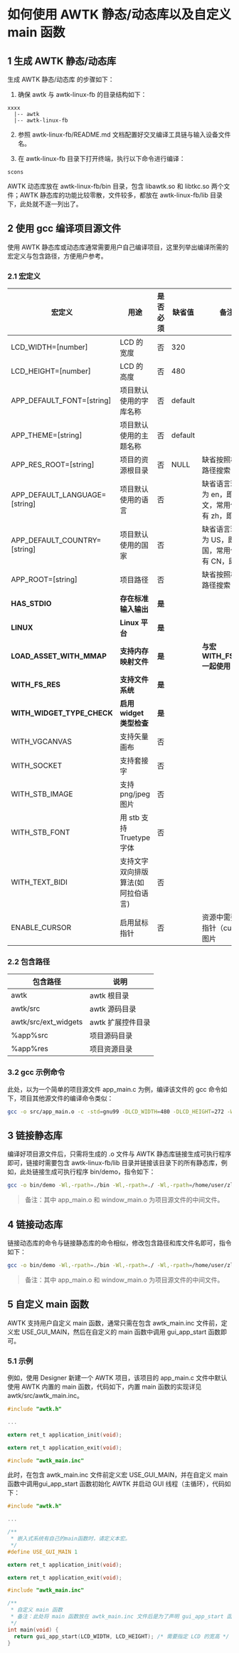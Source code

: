 # 如何使用 AWTK 静态/动态库以及自定义 main 函数

## 1 生成 AWTK 静态/动态库

生成 AWTK 静态/动态库 的步骤如下：

1. 确保 awtk 与 awtk-linux-fb 的目录结构如下：

```
xxxx
  |-- awtk
  |-- awtk-linux-fb
```

2. 参照 awtk-linux-fb/README.md 文档配置好交叉编译工具链与输入设备文件名。

3. 在 awtk-linux-fb 目录下打开终端，执行以下命令进行编译：

```
scons
```

AWTK 动态库放在 awtk-linux-fb/bin 目录，包含 libawtk.so 和 libtkc.so 两个文件；AWTK 静态库的功能比较零散，文件较多，都放在 awtk-linux-fb/lib 目录下，此处就不逐一列出了。

## 2 使用 gcc 编译项目源文件

使用 AWTK 静态库或动态库通常需要用户自己编译项目，这里列举出编译所需的宏定义与包含路径，方便用户参考。

### 2.1 宏定义

| 宏定义                        | 用途                               | 是否必须 | 缺省值  | 备注                                             |
| ----------------------------- | ---------------------------------- | -------- | ------- | ------------------------------------------------ |
| LCD_WIDTH=[number]            | LCD 的宽度                         | 否       | 320     |                                                  |
| LCD_HEIGHT=[number]           | LCD 的高度                         | 否       | 480     |                                                  |
| APP_DEFAULT_FONT=[string]     | 项目默认使用的字库名称             | 否       | default |                                                  |
| APP_THEME=[string]            | 项目默认使用的主题名称             | 否       | default |                                                  |
| APP_RES_ROOT=[string]         | 项目的资源根目录                   | 否       | NULL    | 缺省按照相对路径搜索                             |
| APP_DEFAULT_LANGUAGE=[string] | 项目默认使用的语言                 | 否       |         | 缺省语言环境为 en，即英文，常用值还有 zh，即中文 |
| APP_DEFAULT_COUNTRY=[string]  | 项目默认使用的国家                 | 否       |         | 缺省语言环境为 US，即美国，常用值还有 CN，即中国 |
| APP_ROOT=[string]             | 项目路径                           | 否       |         | 缺省按照相对路径搜索                             |
| **HAS_STDIO**                 | **存在标准输入输出**               | **是**   |         |                                                  |
| **LINUX**                     | **Linux 平台**                     | **是**   |         |                                                  |
| **LOAD_ASSET_WITH_MMAP**      | **支持内存映射文件**               | **是**   |         | **与宏 WITH_FS_RES 一起使用**                    |
| **WITH_FS_RES**               | **支持文件系统**                   | **是**   |         |                                                  |
| **WITH_WIDGET_TYPE_CHECK**    | **启用 widget 类型检查**           | **是**   |         |                                                  |
| WITH_VGCANVAS                 | 支持矢量画布                       | 否       |         |                                                  |
| WITH_SOCKET                   | 支持套接字                         | 否       |         |                                                  |
| WITH_STB_IMAGE                | 支持 png/jpeg 图片                 | 否       |         |                                                  |
| WITH_STB_FONT                 | 用 stb 支持 Truetype 字体          | 否       |         |                                                  |
| WITH_TEXT_BIDI                | 支持文字双向排版算法(如阿拉伯语言) | 否       |         |                                                  |
| ENABLE_CURSOR                 | 启用鼠标指针                       | 否       |         | 资源中需要有指针（cursor）图片                   |

### 2.2 包含路径

| 包含路径             | 说明              |
| -------------------- | ----------------- |
| awtk                 | awtk 根目录       |
| awtk/src             | awtk 源码目录     |
| awtk/src/ext_widgets | awtk 扩展控件目录 |
| %app%src             | 项目源码目录      |
| %app%res             | 项目资源目录      |


### 3.2 gcc 示例命令

此处，以为一个简单的项目源文件 app_main.c 为例，编译该文件的 gcc 命令如下，项目其他源文件的编译命令类似：

```bash
gcc -o src/app_main.o -c -std=gnu99 -DLCD_WIDTH=480 -DLCD_HEIGHT=272 -Wall -Os -DHAS_STDIO -DLINUX -DLOAD_ASSET_WITH_MMAP -DWITH_FS_RES -DWITH_WIDGET_TYPE_CHECK -fPIC -I/home/user/zlgopen/awtk -I/home/user/zlgopen/awtk/src -I/home/user/zlgopen/awtk/src/ext_widgets -Isrc -Ires src/app_main.c
```

## 3 链接静态库

编译好项目源文件后，只需将生成的 .o 文件与 AWTK 静态库链接生成可执行程序即可，链接时需要包含 awtk-linux-fb/lib 目录并链接该目录下的所有静态库，例如，此处链接生成可执行程序 bin/demo，指令如下：

```bash
gcc -o bin/demo -Wl,-rpath=./bin -Wl,-rpath=./ -Wl,-rpath=/home/user/zlgopen/AwtkApplication/bin src/app_main.o src/window_main.o -Llib -L/home/user/zlgopen/awtk-linux-fb/lib -lawtk_global -lextwidgets -lwidgets -lawtk_linux_fb -lbase -lgpinyin -lstreams -lconf_io -lhal -lcsv -lcompressors -lminiz -lubjson -ltkc_static -llinebreak -lmbedtls -lfribidi -lnanovg-agge -lagge -lnanovg -lstdc++ -lpthread -lrt -lm -ldl
```

> 备注：其中 app_main.o 和 window_main.o 为项目源文件的中间文件。

## 4 链接动态库

链接动态库的命令与链接静态库的命令相似，修改包含路径和库文件名即可，指令如下：

```bash
gcc -o bin/demo -Wl,-rpath=./bin -Wl,-rpath=./ -Wl,-rpath=/home/user/zlgopen/AwtkApplication/bin src/app_main.o src/window_main.o -L/home/user/zlgopen/awtk-linux-fb/bin -lawtk -ltkc -lstdc++ -lpthread -lrt -lm -ldl
```

> 备注：其中 app_main.o 和 window_main.o 为项目源文件的中间文件。

## 5 自定义 main 函数

AWTK 支持用户自定义 main 函数，通常只需在包含 awtk_main.inc 文件前，定义宏 USE_GUI_MAIN，然后在自定义的 main 函数中调用 gui_app_start 函数即可。

### 5.1 示例

例如，使用 Designer 新建一个 AWTK 项目，该项目的 app_main.c 文件中默认使用 AWTK 内置的 main 函数，代码如下，内置 main 函数的实现详见 awtk/src/awtk_main.inc。

```c
#include "awtk.h"

...

extern ret_t application_init(void);

extern ret_t application_exit(void);

#include "awtk_main.inc"
```

此时，在包含 awtk_main.inc 文件前定义宏 USE_GUI_MAIN，并在自定义 main 函数中调用gui_app_start 函数初始化 AWTK 并启动 GUI 线程（主循环），代码如下：
```c
#include "awtk.h"

...

/**
 * 嵌入式系统有自己的main函数时，请定义本宏。
 */
#define USE_GUI_MAIN 1

extern ret_t application_init(void);

extern ret_t application_exit(void);

#include "awtk_main.inc"

/**
 * 自定义 main 函数
 * 备注：此处将 main 函数放在 awtk_main.inc 文件后是为了声明 gui_app_start 函数。
 */
int main(void) {
  return gui_app_start(LCD_WIDTH, LCD_HEIGHT); /* 需要指定 LCD 的宽高 */
}
```

